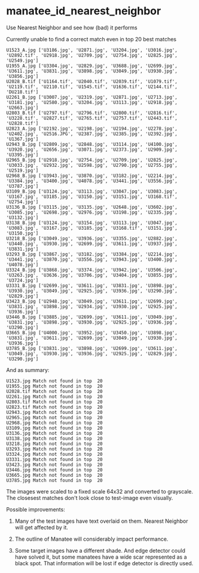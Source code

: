 # manatee_id_nearest_neighbor
Use Nearest Neighbor and see how (bad) it performs

Currently unable to find a correct match even in top 20 best matches

```
U1523_A.jpg ['U3186.jpg', 'U2871.jpg', 'U3204.jpg', 'U3016.jpg', 'U2892.tif', 'U2918.jpg', 'U2709.jpg', 'U2754.jpg', 'U2825.jpg', 'U2549.jpg']
U1955_A.jpg ['U3304.jpg', 'U2829.jpg', 'U3688.jpg', 'U2699.jpg', 'U3611.jpg', 'U3831.jpg', 'U3898.jpg', 'U3049.jpg', 'U3930.jpg', 'U3856.jpg']
U2028_B.tif ['U1164.tif', 'U2040.tif', 'U2039.tif', 'U1079.tif', 'U2119.tif', 'U2110.tif', 'U1545.tif', 'U1636.tif', 'U2144.tif', 'DU218.tif']
U2261_B.jpg ['U3007.jpg', 'U2319.jpg', 'U2871.jpg', 'U2713.jpg', 'U3181.jpg', 'U2580.jpg', 'U3204.jpg', 'U3113.jpg', 'U2918.jpg', 'U2663.jpg']
U2803_B.tif ['U2797.tif', 'U2796.tif', 'U2800.tif', 'U2816.tif', 'U3228.tif', 'U2827.tif', 'U2765.tif', 'U2757.tif', 'U2443.tif', 'U2828.tif']
U2823_A.jpg ['U2192.jpg', 'U2198.jpg', 'U2194.jpg', 'U2278.jpg', 'U2402.jpg', 'U2516.JPG', 'U2387.jpg', 'U2385.jpg', 'U2392.jpg', 'U1367.jpg']
U2943_B.jpg ['U2809.jpg', 'U2848.jpg', 'U3114.jpg', 'U4100.jpg', 'U3920.jpg', 'U2656.jpg', 'U3071.jpg', 'U2373.jpg', 'U2909.jpg', 'U3395.jpg']
U2965_B.jpg ['U2918.jpg', 'U2754.jpg', 'U2709.jpg', 'U2825.jpg', 'U3033.jpg', 'U2932.jpg', 'U2598.jpg', 'U2790.jpg', 'U2755.jpg', 'U2519.jpg']
U2968_B.jpg ['U3943.jpg', 'U3870.jpg', 'U3182.jpg', 'U2214.jpg', 'U3384.jpg', 'U3400.jpg', 'U4078.jpg', 'U3441.jpg', 'U3556.jpg', 'U3787.jpg']
U3109_B.jpg ['U3124.jpg', 'U3113.jpg', 'U3047.jpg', 'U3083.jpg', 'U3167.jpg', 'U3185.jpg', 'U3150.jpg', 'U3151.jpg', 'U3168.tif', 'U2754.jpg']
U3136_B.jpg ['U3115.jpg', 'U3135.jpg', 'U2648.jpg', 'U3602.jpg', 'U3085.jpg', 'U2698.jpg', 'U2976.jpg', 'U3198.jpg', 'U2335.jpg', 'U3132.jpg']
U3138_B.jpg ['U3124.jpg', 'U3154.jpg', 'U3113.jpg', 'U3047.jpg', 'U3083.jpg', 'U3167.jpg', 'U3185.jpg', 'U3168.tif', 'U3151.jpg', 'U3150.jpg']
U3218_B.jpg ['U3049.jpg', 'U3936.jpg', 'U3355.jpg', 'U2882.jpg', 'U3440.jpg', 'U3930.jpg', 'U2699.jpg', 'U3611.jpg', 'U3937.jpg', 'U3831.jpg']
U3293_B.jpg ['U3867.jpg', 'U3182.jpg', 'U3384.jpg', 'U2214.jpg', 'U3441.jpg', 'U3870.jpg', 'U3556.jpg', 'U3943.jpg', 'U3400.jpg', 'U4078.jpg']
U3324_B.jpg ['U3868.jpg', 'U3374.jpg', 'U3942.jpg', 'U3506.jpg', 'U3263.jpg', 'U3636.jpg', 'U3706.jpg', 'U3404.jpg', 'U3855.jpg', 'U3724.jpg']
U3331_B.jpg ['U2699.jpg', 'U3611.jpg', 'U3831.jpg', 'U3898.jpg', 'U3930.jpg', 'U3049.jpg', 'U2925.jpg', 'U3936.jpg', 'U3290.jpg', 'U2829.jpg']
U3423_B.jpg ['U2948.jpg', 'U3049.jpg', 'U3611.jpg', 'U2699.jpg', 'U3831.jpg', 'U3898.jpg', 'U2934.jpg', 'U3930.jpg', 'U2925.jpg', 'U3936.jpg']
U3446_B.jpg ['U3885.jpg', 'U2699.jpg', 'U3611.jpg', 'U3049.jpg', 'U3831.jpg', 'U3898.jpg', 'U3930.jpg', 'U2925.jpg', 'U3936.jpg', 'U3290.jpg']
U3665_B.jpg ['U4000.jpg', 'U3952.jpg', 'U3450.jpg', 'U3898.jpg', 'U3831.jpg', 'U3611.jpg', 'U2699.jpg', 'U3049.jpg', 'U3930.jpg', 'U3936.jpg']
U3785_B.jpg ['U3831.jpg', 'U3898.jpg', 'U2699.jpg', 'U3611.jpg', 'U3049.jpg', 'U3930.jpg', 'U3936.jpg', 'U2925.jpg', 'U2829.jpg', 'U3290.jpg']
```


And as summary:
```
U1523.jpg Match not found in top  20
U1955.jpg Match not found in top  20
U2028.tif Match not found in top  20
U2261.jpg Match not found in top  20
U2803.tif Match not found in top  20
U2823.tif Match not found in top  20
U2943.jpg Match not found in top  20
U2965.jpg Match not found in top  20
U2968.jpg Match not found in top  20
U3109.jpg Match not found in top  20
U3136.jpg Match not found in top  20
U3138.jpg Match not found in top  20
U3218.jpg Match not found in top  20
U3293.jpg Match not found in top  20
U3324.jpg Match not found in top  20
U3331.jpg Match not found in top  20
U3423.jpg Match not found in top  20
U3446.jpg Match not found in top  20
U3665.jpg Match not found in top  20
U3785.jpg Match not found in top  20
```

The images were scaled to a fixed scale 64x32 and converted to grayscale. The closesest matches don't look close to test-image even visually.

Possible improvements:

1) Many of the test images have text overlaid on them. Nearest Neighbor will get affected by it.

2) The outline of Manatee will considerably impact performance.

3) Some target images have a different shade. And edge detector could have solved it, but some manatees have a wide scar represented as a black spot. That information will be lost if edge detector is directly used.
